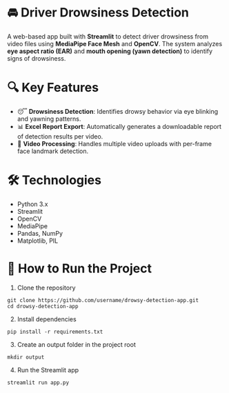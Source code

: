 # 🚘 Driver Drowsiness Detection
A web-based app built with **Streamlit** to detect driver drowsiness from video files using **MediaPipe Face Mesh** and **OpenCV**. The system analyzes **eye aspect ratio (EAR)** and **mouth opening (yawn detection)** to identify signs of drowsiness.

# 🔍 Key Features
- 😴 **Drowsiness Detection**: Identifies drowsy behavior via eye blinking and yawning patterns.
- 📊 **Excel Report Export**: Automatically generates a downloadable report of detection results per video.
- 🎥 **Video Processing**: Handles multiple video uploads with per-frame face landmark detection.

# 🛠️ Technologies
- Python 3.x
- Streamlit
- OpenCV
- MediaPipe
- Pandas, NumPy
- Matplotlib, PIL

# 🚀 How to Run the Project
1. Clone the repository
```
git clone https://github.com/username/drowsy-detection-app.git
cd drowsy-detection-app
```

2. Install dependencies
```
pip install -r requirements.txt
```

3. Create an output folder in the project root
```
mkdir output
```

4. Run the Streamlit app
```
streamlit run app.py
```

